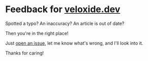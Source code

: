 # Feedback for [veloxide.dev](https://veloxide.dev)

Spotted a typo? An inaccuracy? An article is out of date?

Then you're in the right place!

Just [open an issue](https://github.com/liamwh/feedback/issues/new/choose), let me know what's wrong, and I'll look into it.

Thanks for caring!
